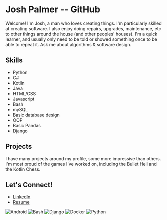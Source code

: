 # Josh Palmer -- GitHub
Welcome! I'm Josh, a man who loves creating things. I'm particularly skilled at creating software. I also enjoy doing repairs, upgrades, maintenance, etc to other things around the house (and other peoples' houses). I'm a quick learner, and usually only need to be told or showed something once to be able to repeat it.
Ask me about algorithms & software design.
## Skills
- Python
- C#
- Kotlin
- Java
- HTML/CSS
- Javascript
- Bash
- mySQL
- Basic database design
- OOP
- Basic Pandas
- Django

## Projects
I have many projects around my profile, some more impressive than others. I'm most proud of the games I've worked on, including the Bullet Hell and the Kotlin Chess.

## Let's Connect!
- [LinkedIn](https://www.linkedin.com/in/joshpalmerk/)
- [Resume]()



![Android](https://cdn.jsdelivr.net/gh/devicons/devicon@latest/icons/android/android-original.svg)
![Bash](https://cdn.jsdelivr.net/gh/devicons/devicon@latest/icons/bash/bash-original.svg)
![Django](https://cdn.jsdelivr.net/gh/devicons/devicon@latest/icons/django/django-plain.svg)
![Docker](https://cdn.jsdelivr.net/gh/devicons/devicon@latest/icons/docker/docker-original.svg)
![Python](https://cdn.jsdelivr.net/gh/devicons/devicon@latest/icons/python/python-original.svg)


          

